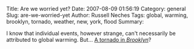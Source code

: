 Title: Are we worried yet?
Date: 2007-08-09 01:56:19
Category: general
Slug: are-we-worried-yet
Author: Russell Neches
Tags: global, warming, brooklyn, tornado, weather, new, york, flood
Summary: 


I know that individual events, however strange, can't necessarily be
attributed to global warming. But... [A tornado in
*Brooklyn*](http://www.nytimes.com/2007/08/09/nyregion/09storm.html?_r=1&hp&oref=slogin)?
